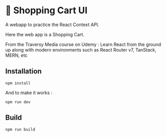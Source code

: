 # 🛒 Shopping Cart UI

A webapp to practice the React Context API.

Here the web app is a Shopping Cart.

From the Traversy Media course on Udemy : Learn React from the ground up along with modern environments such as React Router v7, TanStack, MERN, etc

## Installation

```
npm install
```

And to make it works :

```
npm run dev
```

## Build

```
npm run build
```
